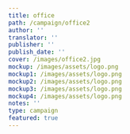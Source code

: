 ```yaml
---
title: office
path: /campaign/office2
author: ''
translator: ''
publisher: ''
publish_date: ''
cover: /images/office2.jpg
mockup: /images/assets/logo.png
mockup1: /images/assets/logo.png
mockup2: /images/assets/logo.png
mockup3: /images/assets/logo.png
mockup4: /images/assets/logo.png
notes: ''
type: campaign
featured: true
---
```

